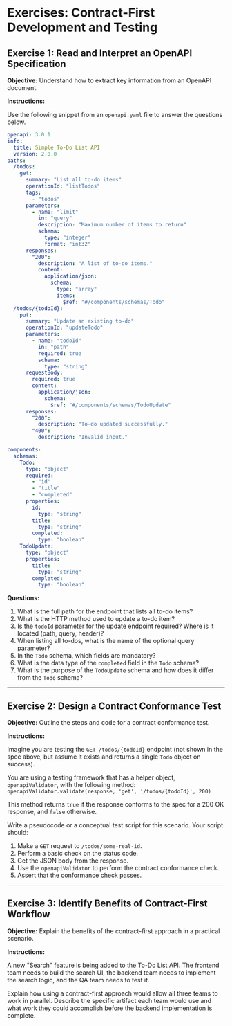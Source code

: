 # Exercises: Contract-First Development and Testing

## Exercise 1: Read and Interpret an OpenAPI Specification

**Objective:** Understand how to extract key information from an OpenAPI document.

**Instructions:**

Use the following snippet from an `openapi.yaml` file to answer the questions below.

```yaml
openapi: 3.0.1
info:
  title: Simple To-Do List API
  version: 2.0.0
paths:
  /todos:
    get:
      summary: "List all to-do items"
      operationId: "listTodos"
      tags:
        - "todos"
      parameters:
        - name: "limit"
          in: "query"
          description: "Maximum number of items to return"
          schema:
            type: "integer"
            format: "int32"
      responses:
        "200":
          description: "A list of to-do items."
          content:
            application/json:
              schema:
                type: "array"
                items:
                  $ref: "#/components/schemas/Todo"
  /todos/{todoId}:
    put:
      summary: "Update an existing to-do"
      operationId: "updateTodo"
      parameters:
        - name: "todoId"
          in: "path"
          required: true
          schema:
            type: "string"
      requestBody:
        required: true
        content:
          application/json:
            schema:
              $ref: "#/components/schemas/TodoUpdate"
      responses:
        "200":
          description: "To-do updated successfully."
        "400":
          description: "Invalid input."

components:
  schemas:
    Todo:
      type: "object"
      required:
        - "id"
        - "title"
        - "completed"
      properties:
        id:
          type: "string"
        title:
          type: "string"
        completed:
          type: "boolean"
    TodoUpdate:
      type: "object"
      properties:
        title:
          type: "string"
        completed:
          type: "boolean"
```

**Questions:**

1.  What is the full path for the endpoint that lists all to-do items?
2.  What is the HTTP method used to update a to-do item?
3.  Is the `todoId` parameter for the update endpoint required? Where is it located (path, query, header)?
4.  When listing all to-dos, what is the name of the optional query parameter?
5.  In the `Todo` schema, which fields are mandatory?
6.  What is the data type of the `completed` field in the `Todo` schema?
7.  What is the purpose of the `TodoUpdate` schema and how does it differ from the `Todo` schema?

---

## Exercise 2: Design a Contract Conformance Test

**Objective:** Outline the steps and code for a contract conformance test.

**Instructions:**

Imagine you are testing the `GET /todos/{todoId}` endpoint (not shown in the spec above, but assume it exists and returns a single `Todo` object on success).

You are using a testing framework that has a helper object, `openapiValidator`, with the following method:
`openapiValidator.validate(response, 'get', '/todos/{todoId}', 200)`

This method returns `true` if the response conforms to the spec for a 200 OK response, and `false` otherwise.

Write a pseudocode or a conceptual test script for this scenario. Your script should:
1.  Make a `GET` request to `/todos/some-real-id`.
2.  Perform a basic check on the status code.
3.  Get the JSON body from the response.
4.  Use the `openapiValidator` to perform the contract conformance check.
5.  Assert that the conformance check passes.

---

## Exercise 3: Identify Benefits of Contract-First Workflow

**Objective:** Explain the benefits of the contract-first approach in a practical scenario.

**Instructions:**

A new "Search" feature is being added to the To-Do List API. The frontend team needs to build the search UI, the backend team needs to implement the search logic, and the QA team needs to test it.

Explain how using a contract-first approach would allow all three teams to work in parallel. Describe the specific artifact each team would use and what work they could accomplish before the backend implementation is complete.
